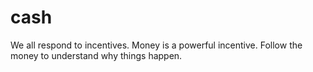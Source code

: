 # cash
We all respond to incentives.
Money is a powerful incentive.
Follow the money to understand why things happen.
